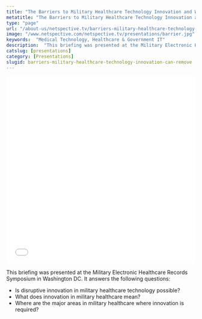 ```yaml
---
title: "The Barriers to Military Healthcare Technology Innovation and What We Can Do to Remove Them"
metatitle: "The Barriers to Military Healthcare Technology Innovation and What We Can Do to Remove Them - Netspective"
type: "page"
url: "/about-us/netspective.tv/barriers-military-healthcare-technology-innovation-can-remove/"
image: "/www.netspective.com/netspective.tv/presentations/barrier.jpg"
keywords:  "Medical Technology, Healthcare & Government IT"
description:  "This briefing was presented at the Military Electronic Healthcare Records Symposium in Washington DC. It answers the following questions: * Is disruptive innovation in military healthcare technology possible? * What does innovation in military healthcare mean? * Where are the major areas in military healthcare where innovation is required"
catslug: [presentations]
category: [Presentations]
slugid: barriers-military-healthcare-technology-innovation-can-remove
---
```

<iframe src="//speakerdeck.com/player/631a6e900c0e0131fe297a8e8ea437d9" width="100%" height="500" frameborder="0" allowfullscreen="allowfullscreen"></iframe>

This briefing was presented at the Military Electronic Healthcare Records Symposium in Washington DC. It answers the following questions:

*  Is disruptive innovation in military healthcare technology possible?
*  What does innovation in military healthcare mean?
*  Where are the major areas in military healthcare where innovation is required?